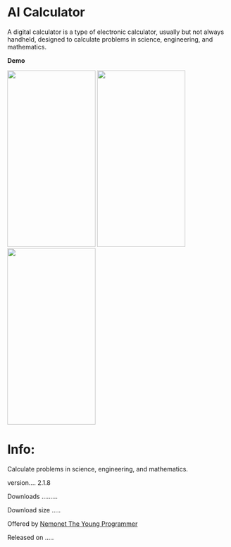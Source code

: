  # AI Calculator

A digital calculator is a type of electronic calculator, usually but not always handheld, designed to calculate problems in science, engineering, and mathematics. 

**Demo**

<img src="https://user-images.githubusercontent.com/79866006/140666210-6111b0e7-5d72-4a9b-abea-177fa59e78a3.jpg" width="200" height="400"/>  <img src="https://user-images.githubusercontent.com/79866006/140666232-feb5a9e2-d44a-4345-a6e5-578d9872923d.jpg" width="200" height="400"/>  <img src="https://user-images.githubusercontent.com/79866006/140666249-4261c77a-3e5c-44e6-a267-1fe4205cee50.jpg" width="200" height="400"/>






# Info:

Calculate problems in science, engineering, and mathematics.

version.... 2.1.8

Downloads ......... 

Download size ..... 

Offered by <a href="https://github.com/The-Young-Programmer/"> Nemonet The Young Programmer </a>

Released on ..... 



